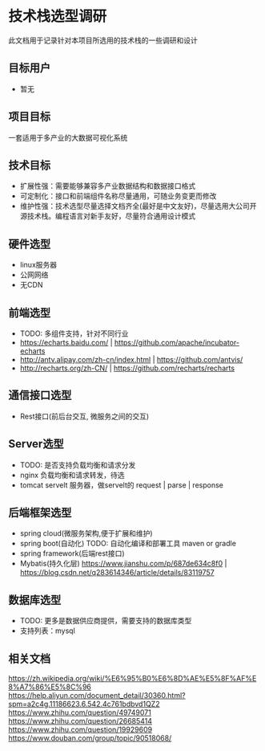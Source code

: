 # 技术栈选型调研
  此文档用于记录针对本项目所选用的技术栈的一些调研和设计
## 目标用户
- 暂无

## 项目目标
  一套适用于多产业的大数据可视化系统

## 技术目标
- 扩展性强：需要能够兼容多产业数据结构和数据接口格式
- 可定制化：接口和前端组件名称尽量通用，可随业务变更而修改
- 维护性强：技术选型尽量选择文档齐全(最好是中文友好)，尽量选用大公司开源技术栈。编程语言对新手友好，尽量符合通用设计模式

## 硬件选型
- linux服务器
- 公网网络
- 无CDN

## 前端选型
- TODO: 多组件支持，针对不同行业
- https://echarts.baidu.com/ | https://github.com/apache/incubator-echarts
- http://antv.alipay.com/zh-cn/index.html | https://github.com/antvis/
- http://recharts.org/zh-CN/ | https://github.com/recharts/recharts

## 通信接口选型
- Rest接口(前后台交互, 微服务之间的交互)

## Server选型
- TODO: 是否支持负载均衡和请求分发
- nginx 负载均衡和请求转发，待选
- tomcat servelt 服务器，做servelt的 request | parse | response

## 后端框架选型
- spring cloud(微服务架构,便于扩展和维护)
- spring boot(自动化) TODO: 自动化编译和部署工具 maven or gradle
- spring framework(后端rest接口)
- Mybatis(持久化层) https://www.jianshu.com/p/687de634c8f0 | https://blog.csdn.net/q283614346/article/details/83119757

## 数据库选型
- TODO: 更多是数据供应商提供，需要支持的数据库类型
- 支持列表：mysql

## 相关文档
https://zh.wikipedia.org/wiki/%E6%95%B0%E6%8D%AE%E5%8F%AF%E8%A7%86%E5%8C%96
https://help.aliyun.com/document_detail/30360.html?spm=a2c4g.11186623.6.542.4c761bdbvd1QZ2
https://www.zhihu.com/question/49749071
https://www.zhihu.com/question/26685414
https://www.zhihu.com/question/19929609
https://www.douban.com/group/topic/90518068/
